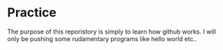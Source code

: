 # Practice

The purpose of this reporistory is simply to learn how github works. I will only be pushing some rudamentary programs like hello world etc.. 
